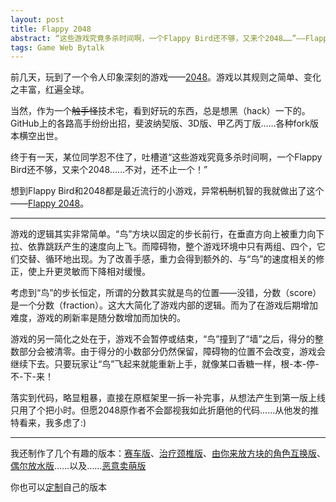 ```yaml
---
layout: post
title: Flappy 2048
abstract: “这些游戏究竟多杀时间啊，一个Flappy Bird还不够，又来个2048……”——Flappy 2048诞生之前。
tags: Game Web Bytalk
---
```


前几天，玩到了一个令人印象深刻的游戏——[2048](https://gabrielecirulli.github.io/2048)。游戏以其规则之简单、变化之丰富，红遍全球。

当然，作为一个<del>触手怪</del>技术宅，看到好玩的东西，总是想黑（hack）一下的。GitHub上的各路高手纷纷出招，斐波纳契版、3D版、甲乙丙丁版……各种fork版本横空出世。

终于有一天，某位同学忍不住了，吐槽道“这些游戏究竟多杀时间啊，一个Flappy Bird还不够，又来个2048……不对，还不止一个！”

想到Flappy Bird和2048都是最近流行的小游戏，异常<del>机制</del>机智的我就做出了这个——[Flappy 2048](https://hczhcz.github.io/Flappy-2048)。

---

游戏的逻辑其实非常简单。“鸟”方块以固定的步长前行，在垂直方向上被重力向下拉、依靠跳跃产生的速度向上飞。而障碍物，整个游戏环境中只有两组、四个，它们交替、循环地出现。为了改善手感，重力会得到额外的、与“鸟”的速度相关的修正，使上升更灵敏而下降相对缓慢。

考虑到“鸟”的步长恒定，所谓的分数其实就是鸟的位置——没错，分数（score）是一个分数（fraction）。这大大简化了游戏内部的逻辑。而为了在游戏后期增加难度，游戏的刷新率是随分数增加而加快的。

游戏的另一简化之处在于，游戏不会暂停或结束，“鸟”撞到了“墙”之后，得分的整数部分会被清零。由于得分的小数部分仍然保留，障碍物的位置不会改变，游戏会继续下去。只要玩家让“鸟”飞起来就能重新上手，就像某口香糖一样，根-本-停-不-下-来！

落实到代码，略显粗暴，直接在原框架里一拆一补完事，从想法产生到第一版上线只用了个把小时。但愿2048原作者不会鄙视我如此折磨他的代码……从他发的推特看来，我多虑了:)

---

我还制作了几个有趣的版本：[赛车版](https://hczhcz.github.io/Racing-2048)、[治疗颈椎版](https://hczhcz.github.io/2048)、[由你来放方块的角色互换版](https://hczhcz.github.io/2048/2047)、[偶尔放水版](https://hczhcz.github.io/2048/20ez)……以及……[恶意卖萌版](https://hczhcz.github.io/2048/20mu)

你也可以[定制](https://hczhcz.github.io/my-2048)自己的版本
